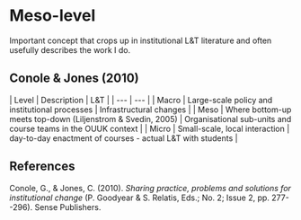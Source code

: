 # Meso-level 

Important concept that crops up in institutional L&T literature and often usefully describes the work I do.

## Conole & Jones (2010)

| Level | Description | L&T |
| --- | --- |
| Macro | Large-scale policy and institutional processes | Infrastructural changes |
| Meso |  Where bottom-up meets top-down (Liljenstrom & Svedin, 2005)  | Organisational sub-units and course teams in the OUUK context |
| Micro |  Small-scale, local interaction  | day-to-day enactment of courses - actual L&T with students |

## References 

Conole, G., & Jones, C. (2010). *Sharing practice, problems and solutions for institutional change* (P. Goodyear & S. Relatis, Eds.; No. 2; Issue 2, pp. 277--296). Sense Publishers.

